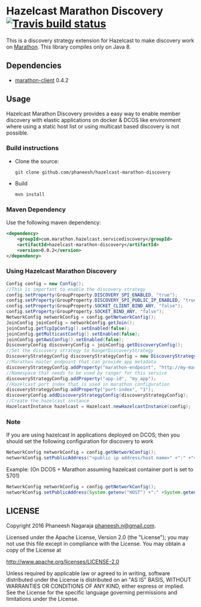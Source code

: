 # Hazelcast Marathon Discovery [![Travis build status](https://travis-ci.org/phaneesh/hazelcast-marathon-discovery.svg?branch=master)](https://travis-ci.org/phaneesh/hazelcast-marathon-discovery)

This is a discovery strategy extension for Hazelcast to make discovery work on [Marathon](https://mesosphere.github.io/marathon/).
This library compiles only on Java 8.

## Dependencies
* [marathon-client](https://github.com/mohitsoni/marathon-client) 0.4.2  

## Usage
Hazelcast Marathon Discovery provides a easy way to enable member discovery with elastic applications on docker & DCOS
like environment where using a static host list or using multicast based discovery is not possible.

### Build instructions
  - Clone the source:

        git clone github.com/phaneesh/hazelcast-marathon-discovery

  - Build

        mvn install

### Maven Dependency

Use the following maven dependency:
```xml
<dependency>
    <groupId>com.marathon.hazelcast.servicediscovery</groupId>
    <artifactId>hazelcast-marathon-discovery</artifactId>
    <version>0.0.2</version>
</dependency>
```

### Using Hazelcast Marathon Discovery
```java
Config config = new Config();
//This is important to enable the discovery strategy
config.setProperty(GroupProperty.DISCOVERY_SPI_ENABLED, "true");
config.setProperty(GroupProperty.DISCOVERY_SPI_PUBLIC_IP_ENABLED, "true");
config.setProperty(GroupProperty.SOCKET_CLIENT_BIND_ANY, "false");
config.setProperty(GroupProperty.SOCKET_BIND_ANY, "false");
NetworkConfig networkConfig = config.getNetworkConfig();
JoinConfig joinConfig = networkConfig.getJoin();
joinConfig.getTcpIpConfig().setEnabled(false);
joinConfig.getMulticastConfig().setEnabled(false);
joinConfig.getAwsConfig().setEnabled(false);
DiscoveryConfig discoveryConfig = joinConfig.getDiscoveryConfig();
//Set the discovery strategy to RangerDiscoveryStrategy
DiscoveryStrategyConfig discoveryStrategyConfig = new DiscoveryStrategyConfig(new MarathonDiscoveryStrategyFactory());
//Marathon master endpoint that can provide app metadata
discoveryStrategyConfig.addProperty("marathon-endpoint", "http://my-marathon-master:8080");
//Namespace that needs to be used by ranger for this service
discoveryStrategyConfig.addProperty("app-id", "my_app");
//Hazelcast port index that is used in marathon configuration
discoveryStrategyConfig.addProperty("port-index", "1");
discoveryConfig.addDiscoveryStrategyConfig(discoveryStrategyConfig);
//Create the hazelcast instance
HazelcastInstance hazelcast = Hazelcast.newHazelcastInstance(config);
```

### Note
If you are using hazelcast in applications deployed on DCOS; then you should set the following configuration for discovery to work

```java
NetworkConfig networkConfig = config.getNetworkConfig();
networkConfig.setPublicAddress("<public ip address/host name>" +":" +"<public port>");
```
Example: (On DCOS + Marathon assuming hazelcast container port is set to 5701)
```java
NetworkConfig networkConfig = config.getNetworkConfig();
networkConfig.setPublicAddress(System.getenv("HOST") +":" +System.getenv("PORT_5701"))
```

LICENSE
-------

Copyright 2016 Phaneesh Nagaraja <phaneesh.n@gmail.com>.

Licensed under the Apache License, Version 2.0 (the "License");
you may not use this file except in compliance with the License.
You may obtain a copy of the License at

http://www.apache.org/licenses/LICENSE-2.0

Unless required by applicable law or agreed to in writing, software
distributed under the License is distributed on an "AS IS" BASIS,
WITHOUT WARRANTIES OR CONDITIONS OF ANY KIND, either express or implied.
See the License for the specific language governing permissions and
limitations under the License.
